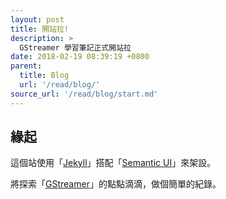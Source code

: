 ```yaml
---
layout: post
title: 開站拉!
description: >
  GStreamer 學習筆記正式開站拉
date: 2018-02-19 08:39:19 +0800
parent:
  title: Blog
  url: '/read/blog/'
source_url: '/read/blog/start.md'
---
```


## 緣起

這個站使用「[Jekyll](https://jekyllrb.com/)」搭配「[Semantic UI](http://semantic-ui.com/)」來架設。

將探索「[GStreamer](https://gstreamer.freedesktop.org/)」的點點滴滴，做個簡單的紀錄。
